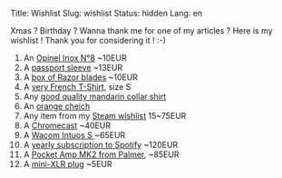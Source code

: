 Title: Wishlist
Slug: wishlist
Status: hidden
Lang: en

Xmas ? Birthday ? Wanna thank me for one of my articles ? Here is my wishlist ! Thank you for considering it ! :-)

1. An [Opinel Inox N°8](https://www.opinel.com/tradition/inox/n8-inox) ~10EUR
1. A [passport sleeve](https://www.amazon.fr/gp/product/B01N3CR6QW/ref=ox_sc_act_title_3?smid=A19OB497BDWP85&psc=1) ~13EUR
1. A [box of Razor blades](https://www.amazon.fr/Astra-Lames-rasoir-double-platine/dp/B001QY8QXM/ref=sr_1_4?s=hpc&ie=UTF8&qid=1543513937&sr=1-4&keywords=lames+rasoir) ~10EUR
1. A [very French T-Shirt](https://www.ugholin.fr/832-thickbox_default/t-shirt-mariniere-homme-blanc-bleu-manches-longues.jpg), size S
1. Any [good quality mandarin collar shirt](https://duckduckgo.com/?q=chemise+col+mao&t=canonical&atb=v135-6&iax=images&ia=images)
1. An [orange cheich](https://cdn.laredoute.com/products/641by641/e/4/5/e4516b9800dfd75c306b1186434c4d32.jpg)
1. Any item from my [Steam wishlist](https://store.steampowered.com/wishlist/id/charlesfleche) 15~75EUR
1. A [Chromecast](https://store.google.com/product/chromecast) ~40EUR
1. A [Wacom Intuos S ](https://www.amazon.fr/Wacom-Nouvelle-Intuos-Graphique-Compatible/dp/B079MQZM4X/ref=sr_1_5?s=computers&ie=UTF8&qid=1543516107&sr=1-5&keywords=wacom) ~65EUR
1. A [yearly subscription to Spotify](https://www.spotify.com) ~120EUR
1. A [Pocket Amp MK2 from Palmer](https://www.thomann.de/fr/palmer_pocket_amp_mk2_guitar_preamp.htm?ref=search_prv_3), ~85EUR
1. A [mini-XLR plug](https://www.thomann.de/fr/thomann_sk039_female_mini_xlr_3p.htm) ~5EUR
